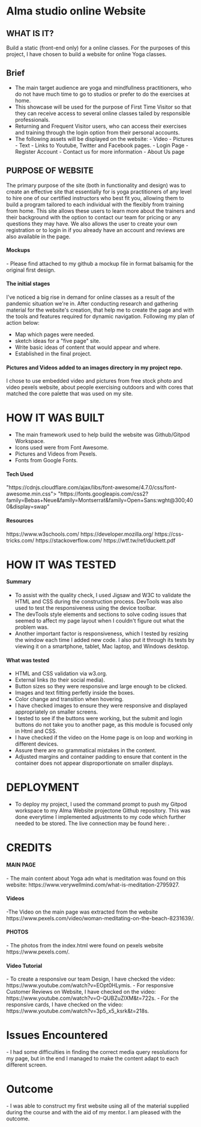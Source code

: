 <h1> Alma studio online Website </h1>


 <h2>WHAT IS IT?</h2>
 
Build a static (front-end only) for a online classes. For the purposes of this project, I have chosen to build a website for online Yoga classes. 

<h2>Brief</h2>

- The main target audience are yoga and mindfullness practitioners,  who do not have much time to go to studios or prefer to do the exercises at home.
- This showcase will be used for the purpose of First Time Visitor so that they can receive access to several online classes tailed by responsible professionals.
- Returning and Frequent Visitor users, who can access their exercises and training through the login option from their personal accounts.
- The following assets will be displayed on the website:
      - Video
      - Pictures
      - Text
      - Links to Youtube, Twitter and Facebook pages.
      - Login Page
      - Register Account
      - Contact us for more information
      - About Us page

 
<h2>PURPOSE OF WEBSITE</h2>
The primary purpose of the site (both in functionality and design) was to create an effective site that essentially for is yoga practitioners of any level to hire one of our certified instructors who best fit you, allowing them to build a program tailored to each individual with the flexibly from training from home.
This site allows these users to learn more about the trainers and their background with the option to contact our team for pricing or any questions they may have. 
We also allows the user to create your own registration or to login in if you already have an account and reviews are also available in the page.

<h4>Mockups</h4>
- Please find attached to my github a mockup file in format balsamiq for the original first design.


<h4>The initial stages</h4>

I've noticed a big rise in demand for online classes as a result of the pandemic situation we're in. After conducting research and gathering material for the website's creation,  that help me to create the page and with the tools and features required for dynamic navigation. Following my plan of action below:


- Map which pages were needed.
- sketch ideas for a "five page" site.
- Write basic ideas of content that would appear and where.
- Established in the final project.
 
<h4>Pictures and Videos added to an images directory in my project repo.</h4> 

I chose to use embedded video and pictures from free stock photo and video pexels website, about people exercising outdoors and with cores that matched the core palette that was used on my site.

<h1>HOW IT WAS BUILT</h1>

- The main framework used to help build the website was Github/Gitpod Workspace.
- Icons used were from Font Awesome. 
- Pictures and Videos from Pexels.
- Fonts from Google Fonts.

<h4>Tech Used</h4>
"https://cdnjs.cloudflare.com/ajax/libs/font-awesome/4.7.0/css/font-awesome.min.css">
"https://fonts.googleapis.com/css2?family=Bebas+Neue&family=Montserrat&family=Open+Sans:wght@300;400&display=swap"


<h4>Resources</h4>
https://www.w3schools.com/ 
https://developer.mozilla.org/
https://css-tricks.com/
https://stackoverflow.com/
https://wtf.tw/ref/duckett.pdf


<h1>HOW IT WAS TESTED</h1>

<h4>Summary</h4>

- To assist with the quality check, I used Jigsaw and W3C to validate the HTML and CSS during the construction process.
DevTools was also used to test the responsiveness using the device toolbar.
- The devTools style elements and sections to solve coding issues that seemed to affect my page layout when I couldn't figure out what the problem was.
- Another important factor is responsiveness, which I tested by resizing the window each time I added new code. I also put it through its tests by viewing it on a smartphone, tablet, Mac laptop, and Windows desktop.

<h4>What was tested</h4>

- HTML and CSS validation via w3.org.
- External links (to their social media).
- Button sizes so they were responsive and large enough to be clicked.
- Images and text fitting perfetly inside the boxes. 
- Color change and transition when hovering.
- I have checked images to ensure they were responsive and displayed appropriately on smaller screens.
- I tested to see if the buttons were working, but the submit and login buttons do not take you to another page, as this module is focused only in Html and CSS.
- I have checked if the video on the Home page is on loop and working in different devices. 
- Assure there are no grammatical mistakes in the content.
- Adjusted margins and container padding to ensure that content in the container does not appear disproportionate on smaller displays.



<h1> DEPLOYMENT</h1>

- To deploy my project, I used the command prompt to push my Gitpod workspace to my Alma Website projectone Github repository. This was done everytime I implemented adjustments to my code which further needed to be stored. The live connection may be found here: .

<h1>CREDITS</h1>

<h4>MAIN PAGE</h4>
- The main content about Yoga adn what is meditation was found on this website: https://www.verywellmind.com/what-is-meditation-2795927.

<h4>Videos</h4>
-The Video on the main page was extracted from the website https://www.pexels.com/video/woman-meditating-on-the-beach-8231639/.

<h4>PHOTOS</h4>
- The photos from the index.html were found on pexels  website https://www.pexels.com/.

<h4>Video Tutorial</h4>
- To create a responsive our team Design, I have checked the video: https://www.youtube.com/watch?v=EOpt0HLymis.
- For responsive Customer Reviews on Website, I have checked on the video: https://www.youtube.com/watch?v=O-QUBZuZlXM&t=722s.
- For the responsive cards, I have checked on the video: https://www.youtube.com/watch?v=3p5_x5_ksrk&t=218s. 

<h1>Issues Encountered</h1>
- I had some difficulties in finding the correct media query resolutions for my page, but in the end I managed to make the content adapt to each different screen.


<h1>Outcome</h1>
- I was able to construct my first website using all of the material supplied during the course and with the aid of my mentor. I am pleased with the outcome.


